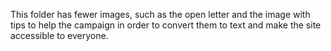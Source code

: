 This folder has fewer images, such as the open letter and the image with tips to help the campaign in order to convert them to text and make the site accessible to everyone.
